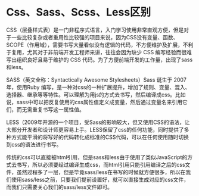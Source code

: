 <!--
 * @Author: tangdaoyong
 * @Date: 2020-11-30 11:24:51
 * @LastEditors: tangdaoyong
 * @LastEditTime: 2020-11-30 11:27:14
 * @Description: file content
-->
# Css、Sass、Scss、Less区别

CSS（层叠样式表）是一门非程序式语言，入门学习使用非常直观方便，但是对于一些比较复杂或者重用性比较强的项目来说，因为CSS没有变量、函数、SCOPE（作用域），需要书写大量看似没有逻辑的代码，不方便维护及扩展，不利于复用，尤其对于非前端开发工程师来讲，往往会因为缺少 CSS 编写经验而很难写出组织良好且易于维护的 CSS 代码。为了方便前端开发的工作量，出现了sass和less。

SASS（英文全称：Syntactically Awesome Stylesheets）Sass 诞生于 2007 年，使用Ruby 编写，是一种对css的一种扩展提升，增加了规则、变量、混入、选择器、继承等等特性。可以理解为用js的方式去书写，然后编译成css。比如说，sass中可以把反复使用的css属性值定义成变量，然后通过变量名来引用它们，而无需重复书写这一属性值。

LESS（2009年开源的一个项目，受Sass的影响较大，但又使用CSS的语法，让大部分开发者和设计师更容易上手。LESS保留了css的任何功能，同时提供了多种方式能平滑的将写好的代码转化成标准的CSS代码，可以在任何使用随时切换到css的语法进行书写。

传统的css可以直接被html引用，但是sass和less由于使用了类似JavaScript的方式去书写，所以必须要经过编译生成css，而html引用只能引用编译之后的css文件，虽然过程多了一层，但是毕竟sass/less在书写的时候就方便很多，所以在我们使用sass/less之前，只要我们提前设置好，就可以直接生成对应的css文件，而我们只需要关心我们的sass/less文件即可。